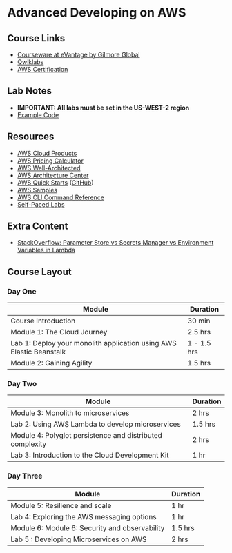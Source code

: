 # Advanced Developing on AWS

## Course Links

* [Courseware at eVantage by Gilmore Global](https://evantage.gilmoreglobal.com/#/user/signin)
* [Qwiklabs](https://ddls.qwiklabs.com/)
* [AWS Certification](https://aws.amazon.com/certification/)

## Lab Notes

* __IMPORTANT: All labs must be set in the US-WEST-2 region__
* [Example Code]( https://adoa.s3-ap-southeast-2.amazonaws.com/cloudair.zip)

## Resources

* [AWS Cloud Products](https://aws.amazon.com/products/)
* [AWS Pricing Calculator](https://calculator.aws/#/)
* [AWS Well-Architected](https://aws.amazon.com/architecture/well-architected/)
* [AWS Architecture Center](https://aws.amazon.com/architecture/)
* [AWS Quick Starts](https://aws.amazon.com/quickstart/) ([GitHub](https://github.com/aws-quickstart/))
* [AWS Samples](https://github.com/aws-samples)
* [AWS CLI Command Reference](https://docs.aws.amazon.com/cli/latest/index.html)
* [Self-Paced Labs](https://aws.amazon.com/training/self-paced-labs/)

## Extra Content

* [StackOverflow: Parameter Store vs Secrets Manager vs Environment Variables in Lambda](https://stackoverflow.com/questions/63235425/aws-system-manager-parameter-store-vs-secrets-manager-vs-environment-variation-i)

## Course Layout

### Day One

|Module|Duration|
|-|-|
|Course Introduction|30 min|
|Module 1: The Cloud Journey|2.5 hrs|
|Lab 1: Deploy your monolith application using AWS Elastic Beanstalk|1 - 1.5 hrs|
|Module 2: Gaining Agility|1.5 hrs|

### Day Two

|Module|Duration|
|-|-|
|Module 3: Monolith to microservices|2 hrs|
|Lab 2: Using AWS Lambda to develop microservices|1.5 hrs|
|Module 4: Polyglot persistence and distributed complexity|2 hrs|
|Lab 3: Introduction to the Cloud Development Kit|1 hr|

### Day Three

|Module|Duration|
|-|-|
|Module 5: Resilience and scale|1 hr|
|Lab 4: Exploring the AWS messaging options|1 hr|
|Module 6: Module 6: Security and observability|1.5 hrs|
|Lab 5 : Developing Microservices on AWS|2 hrs|
